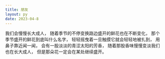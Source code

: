 ```yaml
---
title: 朋友
layout: py
date: 2023-04-8
---
```


我们会慢慢长大成人，
随着季节的不停变换路边盛开的鲜花也在不断变化，
那个季节盛开的鲜花到底叫什么名字，
轻轻摇曳着一旦触摸它就会轻轻地被扎到，
用鼻子靠近闻一闻，
会有一股淡淡的青涩太阳的芳香，
随着那股香味慢慢变淡我们也在长大成人，
但是那朵花一定会在某处继续盛开。